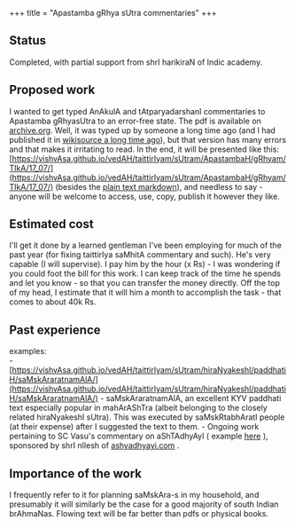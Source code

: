 +++
title = "Apastamba gRhya sUtra commentaries"
+++

## Status
Completed, with partial support from shrI harikiraN of Indic academy.

## Proposed work

I wanted to get typed AnAkulA and tAtparyadarshanI commentaries to Apastamba gRhyasUtra to an  error-free state. The pdf is available on [archive.org](https://archive.org/stream/APASTHAMBAGRUHYASUTRAMSUDARSHANAHARADATHA/APASTHAMBA%20GRUHYASUTRAM%20%28SUDARSHANA%2CHARADATHA%29#page/n31/mode/2up). Well, it was typed up by someone a long time ago (and I had published it in [wikisource a long time ago](https://sa.wikisource.org/wiki/%E0%A4%86%E0%A4%AA%E0%A4%B8%E0%A5%8D%E0%A4%A4%E0%A4%AE%E0%A5%8D%E0%A4%AC_%E0%A4%97%E0%A5%83%E0%A4%B9%E0%A5%8D%E0%A4%AF%E0%A4%B8%E0%A5%82%E0%A4%A4%E0%A5%8D%E0%A4%B0%E0%A4%BE%E0%A4%A3%E0%A4%BF,_%E0%A4%B9%E0%A4%B0%E0%A4%A6%E0%A4%A4%E0%A5%8D%E0%A4%A4%E0%A4%B8%E0%A5%8D%E0%A4%AF_%E0%A4%85%E0%A4%A8%E0%A5%81%E0%A4%95%E0%A5%82%E0%A4%B2%E0%A4%BE,_%E0%A4%B8%E0%A5%81%E0%A4%A6%E0%A4%B0%E0%A5%8D%E0%A4%B6%E0%A4%A8%E0%A4%B8%E0%A5%82%E0%A4%B0%E0%A5%87%E0%A4%83_%E0%A4%A4%E0%A4%BE%E0%A4%A4%E0%A5%8D%E0%A4%AA%E0%A4%B0%E0%A5%8D%E0%A4%AF%E0%A4%A6%E0%A4%B0%E0%A5%8D%E0%A4%B6%E0%A4%A8%E0%A4%AE%E0%A5%8D_%E0%A4%9A)), but that version has many errors and that makes it irritating to read. In the end, it will be presented like this: [https://vishvAsa.github.io/vedAH/taittirIyam/sUtram/ApastambaH/gRhyam/TIkA/17_07/](https://vishvAsa.github.io/vedAH/taittirIyam/sUtram/ApastambaH/gRhyam/TIkA/17_07/)  (besides the [plain text markdown](https://github.com/vvasuki/vedAH/blob/master/content/taittirIyam/sUtram/ApastambaH/gRhyam/TIkA/17_07.md)), and needless to say - anyone will be welcome to access, use, copy, publish it however they like.



## Estimated cost
I'll get it done by a learned gentleman I've been employing for much of the past year (for fixing taittirIya saMhitA commentary and such). He's very capable (I will supervise). I pay him by the hour (x Rs) \- I was wondering if you could foot the bill for this work. I can keep track of the time he spends and let you know - so that you can transfer the money directly. Off the top of my head, I estimate that it will him a month to accomplish the task - that comes to about 40k Rs.



## Past experience
examples:  
\- [https://vishvAsa.github.io/vedAH/taittirIyam/sUtram/hiraNyakeshI/paddhatiH/saMskAraratnamAlA/](https://vishvAsa.github.io/vedAH/taittirIyam/sUtram/hiraNyakeshI/paddhatiH/saMskAraratnamAlA/)  \- saMskAraratnamAlA, an excellent KYV paddhati text especially popular in mahArAShTra (albeit belonging to the closely related hiraNyakeshI sUtra). This was executed by saMskRtabhAratI people (at their expense) after I suggested the text to them.
\- Ongoing work pertaining to SC Vasu's commentary on aShTAdhyAyI ( example [here](https://ashtadhyayi.github.io/sutra-details/?sutra=1.1.6) ), sponsored by shrI nIlesh of [ashyadhyayi.com](http://ashyadhyayi.com) .



## Importance of the work
I frequently refer to it for planning saMskAra-s in my household, and presumably it will similarly be the case for a good majority of south Indian brAhmaNas. Flowing text will be far better than pdfs or physical books.  
